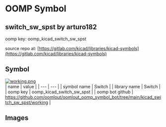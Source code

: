 # OOMP Symbol  
## switch_sw_spst  by arturo182  
  
oomp key: oomp_kicad_switch_sw_spst  
  
source repo at: [https://gitlab.com/kicad/libraries/kicad-symbols](https://gitlab.com/kicad/libraries/kicad-symbols)  
## Symbol  
  
[![working.png](working_600.png)](working.png)  
| name | value | 
| --- | --- | 
| symbol name | Switch | 
| library name | Switch | 
| oomp key | oomp_kicad_switch_sw_spst | 
| oomp bot github | https://github.com/oomlout/oomlout_oomp_symbol_bot/tree/main/kicad_switch_sw_spst/working | 
## Images  
